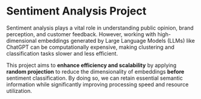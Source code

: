 # Sentiment Analysis ProjectSentiment analysis plays a vital role in understanding public opinion, brand perception, and customer feedback. However, working with high-dimensional embeddings generated by Large Language Models (LLMs) like ChatGPT can be computationally expensive, making clustering and classification tasks slower and less efficient.This project aims to **enhance efficiency and scalability** by applying **random projection** to reduce the dimensionality of embeddings **before** sentiment classification. By doing so, we can retain essential semantic information while significantly improving processing speed and resource utilization.
